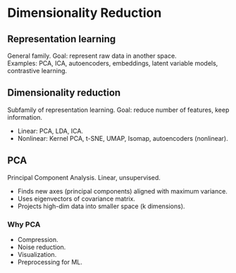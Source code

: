 # Dimensionality Reduction

## Representation learning
General family. Goal: represent raw data in another space.  
Examples: PCA, ICA, autoencoders, embeddings, latent variable models, contrastive learning.  

## Dimensionality reduction
Subfamily of representation learning. Goal: reduce number of features, keep information.  
- Linear: PCA, LDA, ICA.  
- Nonlinear: Kernel PCA, t-SNE, UMAP, Isomap, autoencoders (nonlinear).  

## PCA
Principal Component Analysis. Linear, unsupervised.  
- Finds new axes (principal components) aligned with maximum variance.  
- Uses eigenvectors of covariance matrix.  
- Projects high-dim data into smaller space (k dimensions).  

### Why PCA
- Compression.  
- Noise reduction.  
- Visualization.  
- Preprocessing for ML.  
